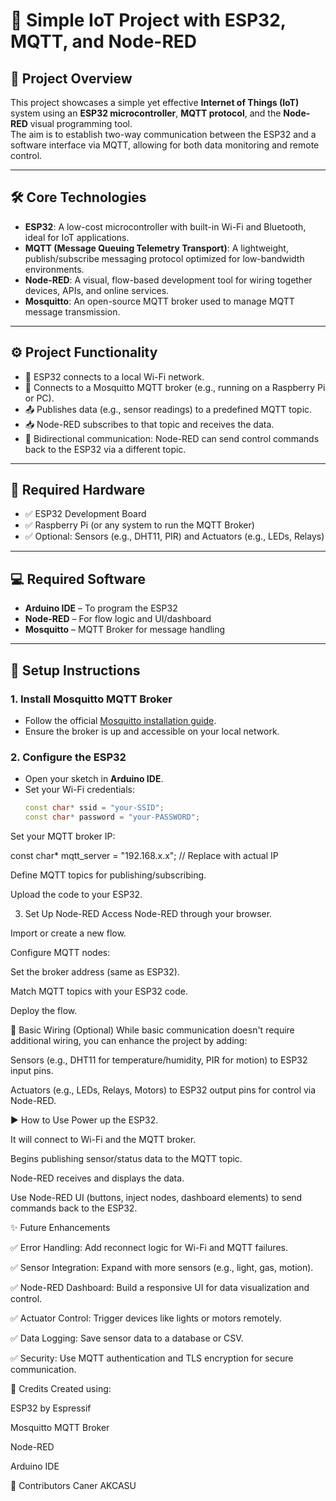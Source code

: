 # 📡 Simple IoT Project with ESP32, MQTT, and Node-RED

## 📝 Project Overview

This project showcases a simple yet effective **Internet of Things (IoT)** system using an **ESP32 microcontroller**, **MQTT protocol**, and the **Node-RED** visual programming tool.  
The aim is to establish two-way communication between the ESP32 and a software interface via MQTT, allowing for both data monitoring and remote control.

---

## 🛠️ Core Technologies

- **ESP32**: A low-cost microcontroller with built-in Wi-Fi and Bluetooth, ideal for IoT applications.
- **MQTT (Message Queuing Telemetry Transport)**: A lightweight, publish/subscribe messaging protocol optimized for low-bandwidth environments.
- **Node-RED**: A visual, flow-based development tool for wiring together devices, APIs, and online services.
- **Mosquitto**: An open-source MQTT broker used to manage MQTT message transmission.

---

## ⚙️ Project Functionality

- 📶 ESP32 connects to a local Wi-Fi network.
- 🔗 Connects to a Mosquitto MQTT broker (e.g., running on a Raspberry Pi or PC).
- 📤 Publishes data (e.g., sensor readings) to a predefined MQTT topic.
- 📥 Node-RED subscribes to that topic and receives the data.
- 🔁 Bidirectional communication: Node-RED can send control commands back to the ESP32 via a different topic.

---

## 🔩 Required Hardware

- ✅ ESP32 Development Board  
- ✅ Raspberry Pi (or any system to run the MQTT Broker)  
- ✅ Optional: Sensors (e.g., DHT11, PIR) and Actuators (e.g., LEDs, Relays)

---

## 💻 Required Software

- **Arduino IDE** – To program the ESP32  
- **Node-RED** – For flow logic and UI/dashboard  
- **Mosquitto** – MQTT Broker for message handling  

---

## 🚀 Setup Instructions

### 1. Install Mosquitto MQTT Broker

- Follow the official [Mosquitto installation guide](https://mosquitto.org/download/).
- Ensure the broker is up and accessible on your local network.

### 2. Configure the ESP32

- Open your sketch in **Arduino IDE**.
- Set your Wi-Fi credentials:
  ```cpp
  const char* ssid = "your-SSID";
  const char* password = "your-PASSWORD";

Set your MQTT broker IP:

const char* mqtt_server = "192.168.x.x"; // Replace with actual IP

Define MQTT topics for publishing/subscribing.

Upload the code to your ESP32.

3. Set Up Node-RED
Access Node-RED through your browser.

Import or create a new flow.

Configure MQTT nodes:

Set the broker address (same as ESP32).

Match MQTT topics with your ESP32 code.

Deploy the flow.

🔌 Basic Wiring (Optional)
While basic communication doesn't require additional wiring, you can enhance the project by adding:

Sensors (e.g., DHT11 for temperature/humidity, PIR for motion) to ESP32 input pins.

Actuators (e.g., LEDs, Relays, Motors) to ESP32 output pins for control via Node-RED.

▶️ How to Use
Power up the ESP32.

It will connect to Wi-Fi and the MQTT broker.

Begins publishing sensor/status data to the MQTT topic.

Node-RED receives and displays the data.

Use Node-RED UI (buttons, inject nodes, dashboard elements) to send commands back to the ESP32.

✨ Future Enhancements

✅ Error Handling: Add reconnect logic for Wi-Fi and MQTT failures.

✅ Sensor Integration: Expand with more sensors (e.g., light, gas, motion).

✅ Node-RED Dashboard: Build a responsive UI for data visualization and control.

✅ Actuator Control: Trigger devices like lights or motors remotely.

✅ Data Logging: Save sensor data to a database or CSV.

✅ Security: Use MQTT authentication and TLS encryption for secure communication.


🧠 Credits
Created using:

ESP32 by Espressif

Mosquitto MQTT Broker

Node-RED

Arduino IDE

👤 Contributors
Caner AKCASU